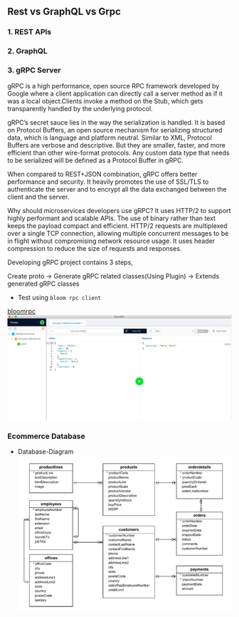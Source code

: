 ## Rest vs GraphQL vs Grpc

### 1. REST APIs

### 2. GraphQL

### 3. gRPC Server
gRPC is a high performance, open source RPC framework developed by Google where a client application can directly call a server method as if it was a local object.Clients invoke a method on the Stub, which gets transparently handled by the underlying protocol.

gRPC’s secret sauce lies in the way the serialization is handled. It is based on Protocol Buffers, an open source mechanism for serializing structured data, which is language and platform neutral. Similar to XML, Protocol Buffers are verbose and descriptive. But they are smaller, faster, and more efficient than other wire-format protocols. Any custom data type that needs to be serialized will be defined as a Protocol Buffer in gRPC.

When compared to REST+JSON combination, gRPC offers better performance and security. It heavily promotes the use of SSL/TLS to authenticate the server and to encrypt all the data exchanged between the client and the server.

Why should microservices developers use gRPC? It uses HTTP/2 to support highly performant and scalable APIs. The use of binary rather than text keeps the payload compact and efficient. HTTP/2 requests are multiplexed over a single TCP connection, allowing multiple concurrent messages to be in flight without compromising network resource usage. It uses header compression to reduce the size of requests and responses.

Developing gRPC project contains 3 steps,

Create proto -> Generate gRPC related classes(Using Plugin) -> Extends generated gRPC classes

- Test using `bloom rpc client`

[bloomrpc](https://github.com/uw-labs/bloomrpc)
![bloomrpc request](grpc-server/client.png)

### Ecommerce Database

- Database-Diagram
![Database-Diagram](db/Database-Diagram.png)
